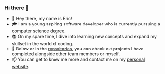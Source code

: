 ### Hi there 👋

- 👋 Hey there, my name is Eric!
- 🎓 I am a young aspiring software developer who is currently pursuing a computer science degree.
- 📚 On my spare time, I dive into learning new concepts and expand my skillset in the world of coding.
- 👀 Below or in the [repositories](https://github.com/ejrey?tab=repositories), you can check out projects I have completed alongside other team members or myself.
- 📫 You can get to know me more and contact me on my [personal website](https://ejrey.github.io/personal-website/).


<!-- **ejrey/ejrey** is a ✨ _special_ ✨ repository because its `README.md` (this file) appears on your GitHub profile. -->

